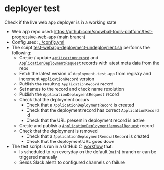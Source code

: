 # deployer test

Check if the live web app deployer is in a working state

- Web app repo used: https://github.com/snowball-tools-platform/test-progressive-web-app (main branch)
- Config used: [../config.yml](../config.yml)
- The script [test-webapp-deployment-undeployment.sh](./test-webapp-deployment-undeployment.sh) performs the following:
  - Create / update [`ApplicationRecord`](./records/application-record.yml) and [`ApplicationDeploymentRequest`](./records/application-deployment-request.yml) records with latest meta data from the repo
  - Fetch the latest version of `deployment-test-app` from registry and increment `ApplicationRecord` version
  - Publish the resulting `ApplicationRecord` record
  - Set names to the record and check name resolution
  - Publish the `ApplicationDeploymentRequest` record
  - Check that the deployment occurs
    - Check that a `ApplicationDeploymentRecord` is created
    - Check that the deployment record has correct `ApplicationRecord` id
    - Check that the URL present in deployment record is active
  - Create and publish a [`ApplicationDeploymentRemovalRequest`](./records/application-deployment-removal-request.yml) record
  - Check that the deployment is removed
    - Check that a `ApplicationDeploymentRemovalRecord` is created
    - Check that the deployment URL goes down
- The test script is run in a GitHub CI [workflow](../../../.github/workflows/test-app-deployment.yaml) that:
  - Is scheduled to run everyday on the default (`main`) branch or can be triggered manually
  - Sends Slack alerts to configured channels on failure
